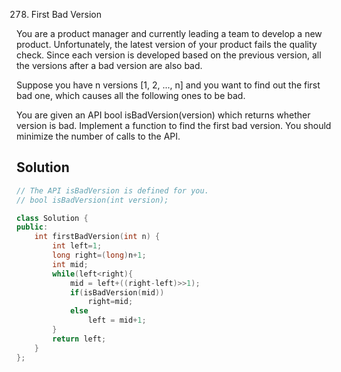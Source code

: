 278. First Bad Version

You are a product manager and currently leading a team to develop a new product. Unfortunately, the latest version of your product fails the quality check. Since each version is developed based on the previous version, all the versions after a bad version are also bad.

Suppose you have n versions [1, 2, ..., n] and you want to find out the first bad one, which causes all the following ones to be bad.

You are given an API bool isBadVersion(version) which returns whether version is bad. Implement a function to find the first bad version. You should minimize the number of calls to the API.

## Solution

```C++
// The API isBadVersion is defined for you.
// bool isBadVersion(int version);

class Solution {
public:
    int firstBadVersion(int n) {
        int left=1;
        long right=(long)n+1;
        int mid;
        while(left<right){
            mid = left+((right-left)>>1);
            if(isBadVersion(mid))
                right=mid;
            else
                left = mid+1;
        }
        return left;
    }
};
```